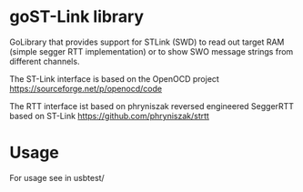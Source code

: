 # goST-Link library

GoLibrary that provides support for STLink (SWD) to read out target 
RAM (simple segger RTT implementation) or to show SWO message strings from 
different channels.

The ST-Link interface is based on the OpenOCD project
https://sourceforge.net/p/openocd/code

The RTT interface ist based on phryniszak reversed engineered SeggerRTT based on ST-Link
https://github.com/phryniszak/strtt

# Usage

For usage see in usbtest/

